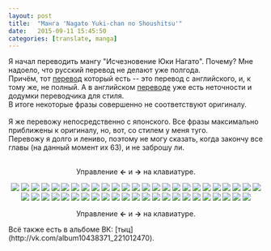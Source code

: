 ```yaml
---
layout: post
title:  "Манга 'Nagato Yuki-chan no Shoushitsu'"
date:   2015-09-11 15:45:50
categories: [translate, manga]
---
```


Я начал переводить мангу "Исчезновение Юки Нагато". Почему? Мне надоело, что русский перевод не делают уже полгода.<br>
Причём, тот [перевод](http://readmanga.me/the_disappearance_of_yuki_nagato/) который есть -- это перевод с английского, и, к тому же, не полный. А в английском [переводе](http://www.mangareader.net/nagato-yuki-chan-no-shoushitsu) уже есть неточности и додумки переводчика для стиля.<br>
В итоге некоторые фразы совершенно не соответствуют оригиналу.<br>
<br>
Я же перевожу непосредственно с японского. Все фразы максимально приближены к оригиналу, но, вот, со стилем у меня туго.<br>
Перевожу я долго и лениво, поэтому не могу сказать, когда закончу все главы (на данный момент их 63), и не заброшу ли.<br>
<br>
<center>
<p class="switch-group">Управление <strong class="key js-arrow" data-fotorama="#keyboard" data-show="&lt;">&larr;</strong> и <strong class="key js-arrow" data-fotorama="#keyboard" data-show="&gt;">&rarr;</strong> на клавиатуре.</p>
<div class="fotorama"
	data-nav="thumbs"
	data-allowfullscreen="true"
	data-keyboard="true"
	data-width="100%"
	data-ratio="976/1400"
	data-minwidth="400"
	data-maxwidth="1000"
	data-minheight="300"
    data-maxheight="100%">
	<a href="/img/manga/nagato_yuki_chan_no_shoushitsu/nagato_01_0001.png"><img src="/img/manga/nagato_yuki_chan_no_shoushitsu/preview/nagato_01_0001_preview.png"></a>
	<a href="/img/manga/nagato_yuki_chan_no_shoushitsu/nagato_01_0002.png"><img src="/img/manga/nagato_yuki_chan_no_shoushitsu/preview/nagato_01_0002_preview.png"></a>
	<a href="/img/manga/nagato_yuki_chan_no_shoushitsu/nagato_01_0003.png"><img src="/img/manga/nagato_yuki_chan_no_shoushitsu/preview/nagato_01_0003_preview.png"></a>
	<a href="/img/manga/nagato_yuki_chan_no_shoushitsu/nagato_01_0004.png"><img src="/img/manga/nagato_yuki_chan_no_shoushitsu/preview/nagato_01_0004_preview.png"></a>
	<a href="/img/manga/nagato_yuki_chan_no_shoushitsu/nagato_01_0005.png"><img src="/img/manga/nagato_yuki_chan_no_shoushitsu/preview/nagato_01_0005_preview.png"></a>
	<a href="/img/manga/nagato_yuki_chan_no_shoushitsu/nagato_01_0006.png"><img src="/img/manga/nagato_yuki_chan_no_shoushitsu/preview/nagato_01_0006_preview.png"></a>
	<a href="/img/manga/nagato_yuki_chan_no_shoushitsu/nagato_01_0007.png"><img src="/img/manga/nagato_yuki_chan_no_shoushitsu/preview/nagato_01_0007_preview.png"></a>
	<a href="/img/manga/nagato_yuki_chan_no_shoushitsu/nagato_01_0008.png"><img src="/img/manga/nagato_yuki_chan_no_shoushitsu/preview/nagato_01_0008_preview.png"></a>
	<a href="/img/manga/nagato_yuki_chan_no_shoushitsu/nagato_01_0009.png"><img src="/img/manga/nagato_yuki_chan_no_shoushitsu/preview/nagato_01_0009_preview.png"></a>
	<a href="/img/manga/nagato_yuki_chan_no_shoushitsu/nagato_01_0010.png"><img src="/img/manga/nagato_yuki_chan_no_shoushitsu/preview/nagato_01_0010_preview.png"></a>
	<a href="/img/manga/nagato_yuki_chan_no_shoushitsu/nagato_01_0011.png"><img src="/img/manga/nagato_yuki_chan_no_shoushitsu/preview/nagato_01_0011_preview.png"></a>
	<a href="/img/manga/nagato_yuki_chan_no_shoushitsu/nagato_01_0012.png"><img src="/img/manga/nagato_yuki_chan_no_shoushitsu/preview/nagato_01_0012_preview.png"></a>
	<a href="/img/manga/nagato_yuki_chan_no_shoushitsu/nagato_01_0013.png"><img src="/img/manga/nagato_yuki_chan_no_shoushitsu/preview/nagato_01_0013_preview.png"></a>
	<a href="/img/manga/nagato_yuki_chan_no_shoushitsu/nagato_01_0014.png"><img src="/img/manga/nagato_yuki_chan_no_shoushitsu/preview/nagato_01_0014_preview.png"></a>
	<a href="/img/manga/nagato_yuki_chan_no_shoushitsu/nagato_01_0015.png"><img src="/img/manga/nagato_yuki_chan_no_shoushitsu/preview/nagato_01_0015_preview.png"></a>
	<a href="/img/manga/nagato_yuki_chan_no_shoushitsu/nagato_01_0016.png"><img src="/img/manga/nagato_yuki_chan_no_shoushitsu/preview/nagato_01_0016_preview.png"></a>
	<a href="/img/manga/nagato_yuki_chan_no_shoushitsu/nagato_01_0017.png"><img src="/img/manga/nagato_yuki_chan_no_shoushitsu/preview/nagato_01_0017_preview.png"></a>
	<a href="/img/manga/nagato_yuki_chan_no_shoushitsu/nagato_01_0018.png"><img src="/img/manga/nagato_yuki_chan_no_shoushitsu/preview/nagato_01_0018_preview.png"></a>
	<a href="/img/manga/nagato_yuki_chan_no_shoushitsu/nagato_01_0019.png"><img src="/img/manga/nagato_yuki_chan_no_shoushitsu/preview/nagato_01_0019_preview.png"></a>
	<a href="/img/manga/nagato_yuki_chan_no_shoushitsu/nagato_01_0020.png"><img src="/img/manga/nagato_yuki_chan_no_shoushitsu/preview/nagato_01_0020_preview.png"></a>
	<a href="/img/manga/nagato_yuki_chan_no_shoushitsu/nagato_01_0021.png"><img src="/img/manga/nagato_yuki_chan_no_shoushitsu/preview/nagato_01_0021_preview.png"></a>
	<a href="/img/manga/nagato_yuki_chan_no_shoushitsu/nagato_01_0022.png"><img src="/img/manga/nagato_yuki_chan_no_shoushitsu/preview/nagato_01_0022_preview.png"></a>
	<a href="/img/manga/nagato_yuki_chan_no_shoushitsu/nagato_01_0023.png"><img src="/img/manga/nagato_yuki_chan_no_shoushitsu/preview/nagato_01_0023_preview.png"></a>
	<a href="/img/manga/nagato_yuki_chan_no_shoushitsu/nagato_01_0024.png"><img src="/img/manga/nagato_yuki_chan_no_shoushitsu/preview/nagato_01_0024_preview.png"></a>
	<a href="/img/manga/nagato_yuki_chan_no_shoushitsu/nagato_01_0025.png"><img src="/img/manga/nagato_yuki_chan_no_shoushitsu/preview/nagato_01_0025_preview.png"></a>
	<a href="/img/manga/nagato_yuki_chan_no_shoushitsu/nagato_01_0026.png"><img src="/img/manga/nagato_yuki_chan_no_shoushitsu/preview/nagato_01_0026_preview.png"></a>
	<a href="/img/manga/nagato_yuki_chan_no_shoushitsu/nagato_01_0027.png"><img src="/img/manga/nagato_yuki_chan_no_shoushitsu/preview/nagato_01_0027_preview.png"></a>
	<a href="/img/manga/nagato_yuki_chan_no_shoushitsu/nagato_01_0028.png"><img src="/img/manga/nagato_yuki_chan_no_shoushitsu/preview/nagato_01_0028_preview.png"></a>
	<a href="/img/manga/nagato_yuki_chan_no_shoushitsu/nagato_01_0029.png"><img src="/img/manga/nagato_yuki_chan_no_shoushitsu/preview/nagato_01_0029_preview.png"></a>
	<a href="/img/manga/nagato_yuki_chan_no_shoushitsu/nagato_01_0030.png"><img src="/img/manga/nagato_yuki_chan_no_shoushitsu/preview/nagato_01_0030_preview.png"></a>
	<a href="/img/manga/nagato_yuki_chan_no_shoushitsu/nagato_01_0031.png"><img src="/img/manga/nagato_yuki_chan_no_shoushitsu/preview/nagato_01_0031_preview.png"></a>
	<a href="/img/manga/nagato_yuki_chan_no_shoushitsu/nagato_01_0032.png"><img src="/img/manga/nagato_yuki_chan_no_shoushitsu/preview/nagato_01_0032_preview.png"></a>
	<a href="/img/manga/nagato_yuki_chan_no_shoushitsu/nagato_01_0033.png"><img src="/img/manga/nagato_yuki_chan_no_shoushitsu/preview/nagato_01_0033_preview.png"></a>
	<a href="/img/manga/nagato_yuki_chan_no_shoushitsu/nagato_01_0034.png"><img src="/img/manga/nagato_yuki_chan_no_shoushitsu/preview/nagato_01_0034_preview.png"></a>
	<a href="/img/manga/nagato_yuki_chan_no_shoushitsu/nagato_01_0035.png"><img src="/img/manga/nagato_yuki_chan_no_shoushitsu/preview/nagato_01_0035_preview.png"></a>
	<a href="/img/manga/nagato_yuki_chan_no_shoushitsu/nagato_01_0036.png"><img src="/img/manga/nagato_yuki_chan_no_shoushitsu/preview/nagato_01_0036_preview.png"></a>
	<a href="/img/manga/nagato_yuki_chan_no_shoushitsu/nagato_01_0037.png"><img src="/img/manga/nagato_yuki_chan_no_shoushitsu/preview/nagato_01_0037_preview.png"></a>
	<a href="/img/manga/nagato_yuki_chan_no_shoushitsu/nagato_01_0038.png"><img src="/img/manga/nagato_yuki_chan_no_shoushitsu/preview/nagato_01_0038_preview.png"></a>
	<a href="/img/manga/nagato_yuki_chan_no_shoushitsu/nagato_01_0039.png"><img src="/img/manga/nagato_yuki_chan_no_shoushitsu/preview/nagato_01_0039_preview.png"></a>
	<a href="/img/manga/nagato_yuki_chan_no_shoushitsu/nagato_01_0040.png"><img src="/img/manga/nagato_yuki_chan_no_shoushitsu/preview/nagato_01_0040_preview.png"></a>
	<a href="/img/manga/nagato_yuki_chan_no_shoushitsu/nagato_01_0041.png"><img src="/img/manga/nagato_yuki_chan_no_shoushitsu/preview/nagato_01_0041_preview.png"></a>
	<a href="/img/manga/nagato_yuki_chan_no_shoushitsu/nagato_01_0042.png"><img src="/img/manga/nagato_yuki_chan_no_shoushitsu/preview/nagato_01_0042_preview.png"></a>
	<a href="/img/manga/nagato_yuki_chan_no_shoushitsu/nagato_01_0043.png"><img src="/img/manga/nagato_yuki_chan_no_shoushitsu/preview/nagato_01_0043_preview.png"></a>
	<a href="/img/manga/nagato_yuki_chan_no_shoushitsu/nagato_01_0044.png"><img src="/img/manga/nagato_yuki_chan_no_shoushitsu/preview/nagato_01_0044_preview.png"></a>
	<a href="/img/manga/nagato_yuki_chan_no_shoushitsu/nagato_01_0045.png"><img src="/img/manga/nagato_yuki_chan_no_shoushitsu/preview/nagato_01_0045_preview.png"></a>
	<a href="/img/manga/nagato_yuki_chan_no_shoushitsu/nagato_01_0046.png"><img src="/img/manga/nagato_yuki_chan_no_shoushitsu/preview/nagato_01_0046_preview.png"></a>
	<a href="/img/manga/nagato_yuki_chan_no_shoushitsu/nagato_01_0047.png"><img src="/img/manga/nagato_yuki_chan_no_shoushitsu/preview/nagato_01_0047_preview.png"></a>
	<a href="/img/manga/nagato_yuki_chan_no_shoushitsu/nagato_01_0048.png"><img src="/img/manga/nagato_yuki_chan_no_shoushitsu/preview/nagato_01_0048_preview.png"></a>
</div>
<p class="switch-group">Управление <strong class="key js-arrow" data-fotorama="#keyboard" data-show="&lt;">&larr;</strong> и <strong class="key js-arrow" data-fotorama="#keyboard" data-show="&gt;">&rarr;</strong> на клавиатуре.</p>
</center>
Всё также есть в альбоме ВК: [тыц](http://vk.com/album10438371_221012470).<br>
<br><br><br><br><br>